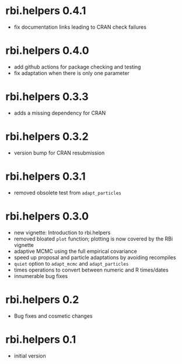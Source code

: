 # rbi.helpers 0.4.1

* fix documentation links leading to CRAN check failures

# rbi.helpers 0.4.0

* add github actions for package checking and testing
* fix adaptation when there is only one parameter

# rbi.helpers 0.3.3

* adds a missing dependency for CRAN

# rbi.helpers 0.3.2

* version bump for CRAN resubmission

# rbi.helpers 0.3.1

* removed obsolete test from `adapt_particles`

# rbi.helpers 0.3.0

* new vignette: Introduction to rbi.helpers
* removed bloated `plot` function; plotting is now covered by the RBi vignette
* adaptive MCMC using the full empirical covariance
* speed up proposal and particle adaptations by avoiding recompiles
* `quiet` option to `adapt_mcmc` and `adapt_particles`
* times operations to convert between numeric and R times/dates
* innumerable bug fixes

# rbi.helpers 0.2

* Bug fixes and cosmetic changes

# rbi.helpers 0.1

* initial version

